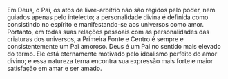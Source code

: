 ﻿Em Deus, o Pai, os atos de livre-arbítrio não são regidos pelo poder, nem guiados apenas pelo intelecto; a personalidade divina é definida como consistindo no espírito e manifestando-se aos universos como amor. Portanto, em todas suas relações pessoais com as personalidades das criaturas dos universos, a Primeira Fonte e Centro é sempre e consistentemente um Pai amoroso. Deus é um Pai no sentido mais elevado do termo. Ele está eternamente motivado pelo idealismo perfeito do amor divino; e essa natureza terna encontra sua expressão mais forte e maior satisfação em amar e ser amado.